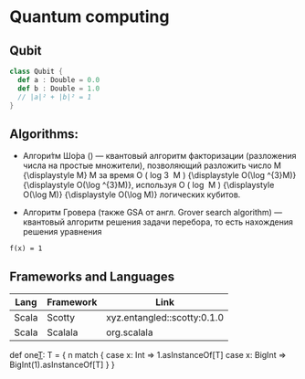 # Quantum computing

## Qubit

```scala
class Qubit {
  def a : Double = 0.0
  def b : Double = 1.0
  // |a|² + |b|² = 1
}
```

## Algorithms:

* Алгори́тм Шо́ра () — квантовый алгоритм факторизации (разложения числа на простые множители), позволяющий разложить число M {\displaystyle M} M за время O ( log 3 ⁡ M ) {\displaystyle O(\log ^{3}M)} {\displaystyle O(\log ^{3}M)}, используя O ( log ⁡ M ) {\displaystyle O(\log M)} {\displaystyle O(\log M)} логических кубитов.

* Алгоритм Гровера (также GSA от англ. Grover search algorithm) — квантовый алгоритм решения задачи перебора, то есть нахождения решения уравнения
```
f(x) = 1
```

## Frameworks and Languages

|Lang|Framework|Link|
|-|-|-|
|Scala|Scotty|xyz.entangled::scotty:0.1.0|
|Scala|Scalala|org.scalala|

def one[T](n:T): T = {
  n match {
      case x: Int => 1.asInstanceOf[T]
      case x: BigInt => BigInt(1).asInstanceOf[T]
  }
}

